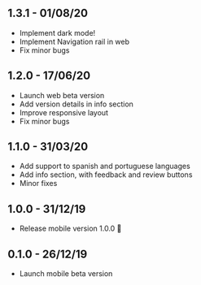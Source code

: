 ## 1.3.1 - 01/08/20

- Implement dark mode!
- Implement Navigation rail in web
- Fix minor bugs

## 1.2.0 - 17/06/20

- Launch web beta version
- Add version details in info section
- Improve responsive layout
- Fix minor bugs

## 1.1.0 - 31/03/20

- Add support to spanish and portuguese languages
- Add info section, with feedback and review buttons
- Minor fixes

## 1.0.0 - 31/12/19

- Release mobile version 1.0.0 🚀

## 0.1.0 - 26/12/19

- Launch mobile beta version
